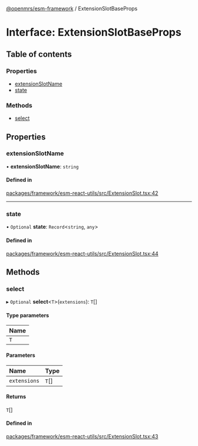 [@openmrs/esm-framework](../API.md) / ExtensionSlotBaseProps

# Interface: ExtensionSlotBaseProps

## Table of contents

### Properties

- [extensionSlotName](ExtensionSlotBaseProps.md#extensionslotname)
- [state](ExtensionSlotBaseProps.md#state)

### Methods

- [select](ExtensionSlotBaseProps.md#select)

## Properties

### extensionSlotName

• **extensionSlotName**: `string`

#### Defined in

[packages/framework/esm-react-utils/src/ExtensionSlot.tsx:42](https://github.com/openmrs/openmrs-esm-core/blob/master/packages/framework/esm-react-utils/src/ExtensionSlot.tsx#L42)

___

### state

• `Optional` **state**: `Record`<`string`, `any`\>

#### Defined in

[packages/framework/esm-react-utils/src/ExtensionSlot.tsx:44](https://github.com/openmrs/openmrs-esm-core/blob/master/packages/framework/esm-react-utils/src/ExtensionSlot.tsx#L44)

## Methods

### select

▸ `Optional` **select**<`T`\>(`extensions`): `T`[]

#### Type parameters

| Name |
| :------ |
| `T` |

#### Parameters

| Name | Type |
| :------ | :------ |
| `extensions` | `T`[] |

#### Returns

`T`[]

#### Defined in

[packages/framework/esm-react-utils/src/ExtensionSlot.tsx:43](https://github.com/openmrs/openmrs-esm-core/blob/master/packages/framework/esm-react-utils/src/ExtensionSlot.tsx#L43)
